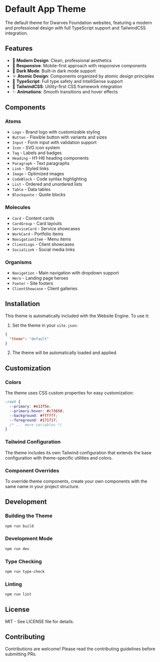 # Default App Theme

The default theme for Dwarves Foundation websites, featuring a modern and professional design with full TypeScript support and TailwindCSS integration.

## Features

- 🎨 **Modern Design**: Clean, professional aesthetics
- 📱 **Responsive**: Mobile-first approach with responsive components
- 🌙 **Dark Mode**: Built-in dark mode support
- ⚛️ **Atomic Design**: Components organized by atomic design principles
- 🎯 **TypeScript**: Full type safety and IntelliSense support
- 🎨 **TailwindCSS**: Utility-first CSS framework integration
- ✨ **Animations**: Smooth transitions and hover effects

## Components

### Atoms
- `Logo` - Brand logo with customizable styling
- `Button` - Flexible button with variants and sizes
- `Input` - Form input with validation support
- `Icon` - SVG icon system
- `Tag` - Labels and badges
- `Heading` - H1-H6 heading components
- `Paragraph` - Text paragraphs
- `Link` - Styled links
- `Image` - Optimized images
- `CodeBlock` - Code syntax highlighting
- `List` - Ordered and unordered lists
- `Table` - Data tables
- `Blockquote` - Quote blocks

### Molecules
- `Card` - Content cards
- `CardGroup` - Card layouts
- `ServiceCard` - Service showcases
- `WorkCard` - Portfolio items
- `NavigationItem` - Menu items
- `ClientLogo` - Client showcases
- `SocialLink` - Social media links

### Organisms
- `Navigation` - Main navigation with dropdown support
- `Hero` - Landing page heroes
- `Footer` - Site footers
- `ClientShowcase` - Client galleries

## Installation

This theme is automatically included with the Website Engine. To use it:

1. Set the theme in your `site.json`:
```json
{
  "theme": "default"
}
```

2. The theme will be automatically loaded and applied.

## Customization

### Colors

The theme uses CSS custom properties for easy customization:

```css
:root {
  --primary: #e13f5e;
  --primary-hover: #c73650;
  --background: #ffffff;
  --foreground: #171717;
  /* ... more variables */
}
```

### Tailwind Configuration

The theme includes its own Tailwind configuration that extends the base configuration with theme-specific utilities and colors.

### Component Overrides

To override theme components, create your own components with the same name in your project structure.

## Development

### Building the Theme

```bash
npm run build
```

### Development Mode

```bash
npm run dev
```

### Type Checking

```bash
npm run type-check
```

### Linting

```bash
npm run lint
```

## License

MIT - See LICENSE file for details.

## Contributing

Contributions are welcome! Please read the contributing guidelines before submitting PRs.